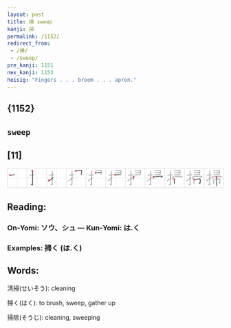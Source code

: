 ```yaml
---
layout: post
title: 掃 sweep
kanji: 掃
permalink: /1152/
redirect_from:
 - /掃/
 - /sweep/
pre_kanji: 1151
nex_kanji: 1153
heisig: "Fingers . . . broom . . . apron."
---
```


## {1152}

## `sweep`

## [11]

<div class="stroke"><img src="../images/E68E83.png" /></div>

## Reading:

### On-Yomi: ソウ、シュ &mdash; Kun-Yomi: は.く

### Examples: 掃く (は.く)

## Words:

清掃(せいそう): cleaning

掃く(はく): to brush, sweep, gather up

掃除(そうじ): cleaning, sweeping
